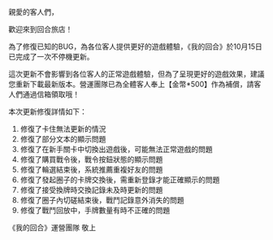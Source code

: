 親愛的客人們，

 

歡迎來到回合旅店！

 

為了修復已知的BUG，為各位客人提供更好的遊戲體驗，《我的回合》於10月15日已完成了一次不停機更新。

 

這次更新不會影響到各位客人的正常遊戲體驗，但為了呈現更好的遊戲效果，建議您重新下載最新版本。營運團隊已為全體客人奉上【金幣*500】作為補償，請客人們通過信箱領取哦！

 

本次更新修復詳情如下：

1. 修復了卡住無法更新的情況
2. 修復了部分文本的顯示問題
3. 修復了在新手關卡中切換出遊戲後，可能無法正常遊戲的問題
4. 修復了購買戰令後，戰令按鈕狀態的顯示問題
5. 修復了輪選結束後，系統推薦重複好友的問題
6. 修復了發起圈子的卡牌交換後，需重新登錄才能正確顯示的問題
7. 修復了接受換牌時交換記錄未及時更新的問題
8. 修復了圈子內切磋結束後，戰鬥記錄意外消失的問題
9. 修復了戰鬥回放中，手牌數量有時不正確的問題

 

《我的回合》運營團隊 敬上